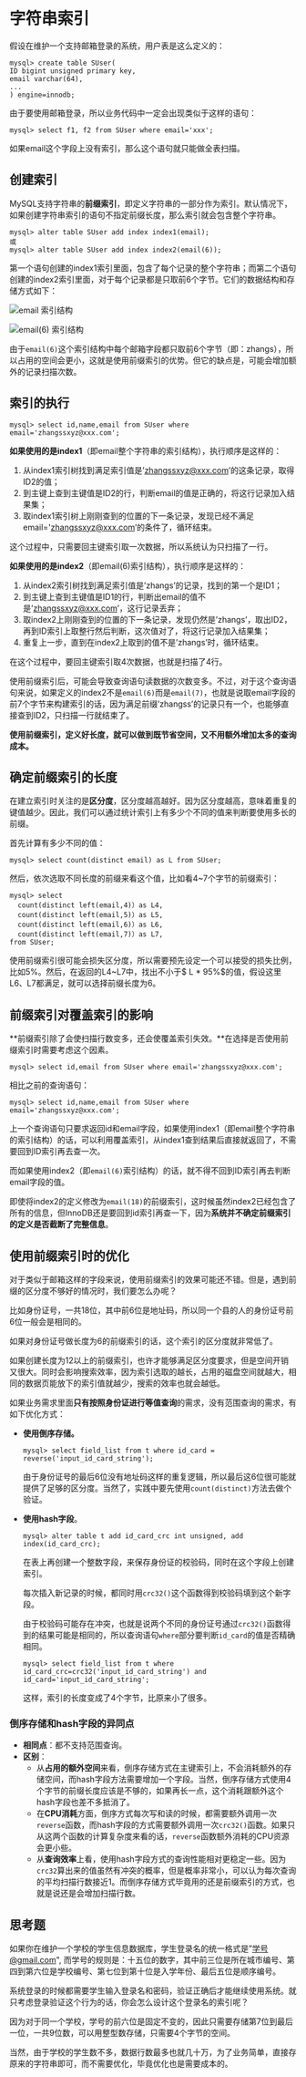 # 字符串索引

假设在维护一个支持邮箱登录的系统，用户表是这么定义的：

```text
mysql> create table SUser(
ID bigint unsigned primary key,
email varchar(64), 
... 
) engine=innodb;
```

由于要使用邮箱登录，所以业务代码中一定会出现类似于这样的语句：

```text
mysql> select f1, f2 from SUser where email='xxx';
```

如果email这个字段上没有索引，那么这个语句就只能做全表扫描。

## 创建索引

MySQL支持字符串的**前缀索引**，即定义字符串的一部分作为索引。默认情况下，如果创建字符串索引的语句不指定前缀长度，那么索引就会包含整个字符串。

```text
mysql> alter table SUser add index index1(email);
或
mysql> alter table SUser add index index2(email(6));
```

第一个语句创建的index1索引里面，包含了每个记录的整个字符串；而第二个语句创建的index2索引里面，对于每个记录都是只取前6个字节。它们的数据结构和存储方式如下：

![email &#x7D22;&#x5F15;&#x7ED3;&#x6784;](../../.gitbook/assets/1587133903881.png)

![email\(6\) &#x7D22;&#x5F15;&#x7ED3;&#x6784;](../../.gitbook/assets/1587133926907.png)

由于`email(6)`这个索引结构中每个邮箱字段都只取前6个字节（即：zhangs），所以占用的空间会更小，这就是使用前缀索引的优势。但它的缺点是，可能会增加额外的记录扫描次数。

## 索引的执行

```text
mysql> select id,name,email from SUser where email='zhangssxyz@xxx.com';
```

**如果使用的是index1**（即email整个字符串的索引结构），执行顺序是这样的：

1. 从index1索引树找到满足索引值是’zhangssxyz@xxx.com’的这条记录，取得ID2的值；
2. 到主键上查到主键值是ID2的行，判断email的值是正确的，将这行记录加入结果集；
3. 取index1索引树上刚刚查到的位置的下一条记录，发现已经不满足email='zhangssxyz@xxx.com’的条件了，循环结束。

这个过程中，只需要回主键索引取一次数据，所以系统认为只扫描了一行。

**如果使用的是index2**（即email\(6\)索引结构），执行顺序是这样的：

1. 从index2索引树找到满足索引值是’zhangs’的记录，找到的第一个是ID1；
2. 到主键上查到主键值是ID1的行，判断出email的值不是’zhangssxyz@xxx.com’，这行记录丢弃；
3. 取index2上刚刚查到的位置的下一条记录，发现仍然是’zhangs’，取出ID2，再到ID索引上取整行然后判断，这次值对了，将这行记录加入结果集；
4. 重复上一步，直到在index2上取到的值不是’zhangs’时，循环结束。

在这个过程中，要回主键索引取4次数据，也就是扫描了4行。

使用前缀索引后，可能会导致查询语句读数据的次数变多。不过，对于这个查询语句来说，如果定义的index2不是`email(6)`而是`email(7)`，也就是说取email字段的前7个字节来构建索引的话，因为满足前缀’zhangss’的记录只有一个，也能够直接查到ID2，只扫描一行就结束了。

**使用前缀索引，定义好长度，就可以做到既节省空间，又不用额外增加太多的查询成本。**

## 确定前缀索引的长度

在建立索引时关注的是**区分度**，区分度越高越好。因为区分度越高，意味着重复的键值越少。因此，我们可以通过统计索引上有多少个不同的值来判断要使用多长的前缀。

首先计算有多少不同的值：

```text
mysql> select count(distinct email) as L from SUser;
```

然后，依次选取不同长度的前缀来看这个值，比如看4~7个字节的前缀索引：

```text
mysql> select 
  count(distinct left(email,4)）as L4,
  count(distinct left(email,5)）as L5,
  count(distinct left(email,6)）as L6,
  count(distinct left(email,7)）as L7,
from SUser;
```

使用前缀索引很可能会损失区分度，所以需要预先设定一个可以接受的损失比例，比如5%。然后，在返回的L4~L7中，找出不小于$ L \* 95\%$的值，假设这里L6、L7都满足，就可以选择前缀长度为6。

## 前缀索引对覆盖索引的影响

**前缀索引除了会使扫描行数变多，还会使覆盖索引失效。**在选择是否使用前缀索引时需要考虑这个因素。

```text
mysql> select id,email from SUser where email='zhangssxyz@xxx.com';
```

相比之前的查询语句：

```text
mysql> select id,name,email from SUser where email='zhangssxyz@xxx.com';
```

上一个查询语句只要求返回id和email字段，如果使用index1（即email整个字符串的索引结构）的话，可以利用覆盖索引，从index1查到结果后直接就返回了，不需要回到ID索引再去查一次。

而如果使用index2（即`email(6)`索引结构）的话，就不得不回到ID索引再去判断email字段的值。

即使将index2的定义修改为`email(18)`的前缀索引，这时候虽然index2已经包含了所有的信息，但InnoDB还是要回到id索引再查一下，因为**系统并不确定前缀索引的定义是否截断了完整信息**。

## 使用前缀索引时的优化

对于类似于邮箱这样的字段来说，使用前缀索引的效果可能还不错。但是，遇到前缀的区分度不够好的情况时，我们要怎么办呢？

比如身份证号，一共18位，其中前6位是地址码，所以同一个县的人的身份证号前6位一般会是相同的。

如果对身份证号做长度为6的前缀索引的话，这个索引的区分度就非常低了。

如果创建长度为12以上的前缀索引，也许才能够满足区分度要求，但是空间开销又很大。同时会影响搜索效率，因为索引选取的越长，占用的磁盘空间就越大，相同的数据页能放下的索引值就越少，搜索的效率也就会越低。

如果业务需求里面**只有按照身份证进行等值查询**的需求，没有范围查询的需求，有如下优化方式：

* **使用倒序存储。**

  ```text
  mysql> select field_list from t where id_card = reverse('input_id_card_string');
  ```

  由于身份证号的最后6位没有地址码这样的重复逻辑，所以最后这6位很可能就提供了足够的区分度。当然了，实践中要先使用`count(distinct)`方法去做个验证。

* **使用hash字段**。

  ```text
  mysql> alter table t add id_card_crc int unsigned, add index(id_card_crc);
  ```

  在表上再创建一个整数字段，来保存身份证的校验码，同时在这个字段上创建索引。

  每次插入新记录的时候，都同时用`crc32()`这个函数得到校验码填到这个新字段。

  由于校验码可能存在冲突，也就是说两个不同的身份证号通过`crc32()`函数得到的结果可能是相同的，所以查询语句`where`部分要判断`id_card`的值是否精确相同。

  ```text
  mysql> select field_list from t where id_card_crc=crc32('input_id_card_string') and id_card='input_id_card_string';
  ```

  这样，索引的长度变成了4个字节，比原来小了很多。

### 倒序存储和hash字段的异同点

* **相同点**：都不支持范围查询。
* **区别**：
  * 从**占用的额外空间**来看，倒序存储方式在主键索引上，不会消耗额外的存储空间，而hash字段方法需要增加一个字段。当然，倒序存储方式使用4个字节的前缀长度应该是不够的，如果再长一点，这个消耗跟额外这个hash字段也差不多抵消了。
  * 在**CPU消耗**方面，倒序方式每次写和读的时候，都需要额外调用一次`reverse`函数，而hash字段的方式需要额外调用一次`crc32()`函数。如果只从这两个函数的计算复杂度来看的话，`reverse`函数额外消耗的CPU资源会更小些。
  * 从**查询效率**上看，使用hash字段方式的查询性能相对更稳定一些。因为`crc32`算出来的值虽然有冲突的概率，但是概率非常小，可以认为每次查询的平均扫描行数接近1。而倒序存储方式毕竟用的还是前缀索引的方式，也就是说还是会增加扫描行数。

## 思考题

如果你在维护一个学校的学生信息数据库，学生登录名的统一格式是”学号@gmail.com", 而学号的规则是：十五位的数字，其中前三位是所在城市编号、第四到第六位是学校编号、第七位到第十位是入学年份、最后五位是顺序编号。

系统登录的时候都需要学生输入登录名和密码，验证正确后才能继续使用系统。就只考虑登录验证这个行为的话，你会怎么设计这个登录名的索引呢？

因为对于同一个学校，学号的前六位是固定不变的，因此只需要存储第7位到最后一位，一共9位数，可以用整型数存储，只需要4个字节的空间。

当然，由于学校的学生数不多，数据行数最多也就几十万，为了业务简单，直接存原来的字符串即可，而不需要优化，毕竟优化也是需要成本的。

